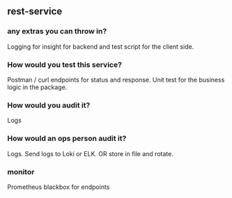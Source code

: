 ## rest-service

### any extras you can throw in?

Logging for insight for backend and test script for the client side.

### How would you test this service?

Postman / curl endpoints for status and response. Unit test for the business
logic in the package.

### How would you audit it?

Logs

### How would an ops person audit it?

Logs. Send logs to Loki or ELK. OR store in file and rotate.  

### monitor

Prometheus blackbox for endpoints
